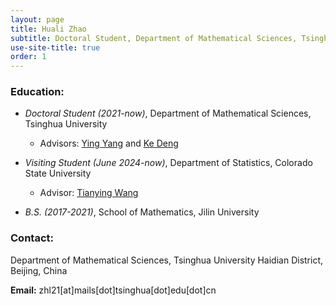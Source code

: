 ```yaml
---
layout: page
title: Huali Zhao
subtitle: Doctoral Student, Department of Mathematical Sciences, Tsinghua University
use-site-title: true
order: 1
---
```


### Education:
  
   - _Doctoral Student (2021-now)_, Department of Mathematical Sciences, Tsinghua University   
       - Advisors: [Ying Yang](https://www.math.tsinghua.edu.cn/info/1125/1624.htm) and [Ke Deng](http://www.stat.tsinghua.edu.cn/teachers/kedeng/)

   - _Visiting Student (June 2024-now)_, Department of Statistics, Colorado State University
       - Advisor: [Tianying Wang](https://statistics.colostate.edu/person/?id=7007959B876D22076178E19ED6C3873C&sq=t)
  
   - _B.S. (2017-2021)_, School of Mathematics, Jilin University
     
### Contact:
Department of Mathematical Sciences, Tsinghua University
Haidian District, Beijing, China
   
**Email:** zhl21[at]mails[dot]tsinghua[dot]edu[dot]cn
